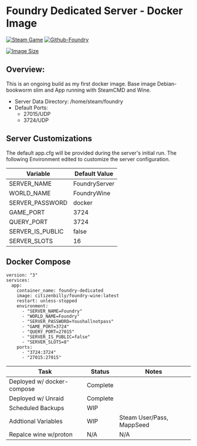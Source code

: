 # Foundry Dedicated Server - Docker Image
[![Steam Game](https://img.shields.io/badge/Steam-Foundry-8A2BE2)](https://store.steampowered.com/app/983870/FOUNDRY/)
[![Github-Foundry](https://img.shields.io/badge/GitHub-Foundry-green)](https://github.com/citizenbilly/Foundry-docker-wine)

[![Image Size](https://img.shields.io/docker/image-size/citizenbilly/foundry-wine)](https://hub.docker.com/r/citizenbilly/foundry-wine/tags)


## Overview:

This is an ongoing build as my first docker image. 
Base image Debian-bookworm slim and App running with SteamCMD and Wine.

- Server Data Directory: /home/steam/foundry
- Default Ports:
    - 27015/UDP
    - 3724/UDP

## Server Customizations
The default app.cfg will be provided during the server's initial run. 
The following Environment edited to customize the server configuration.

| Variable           | Default Value|
|----------------|---------------|
SERVER_NAME   |  FoundryServer |
WORLD_NAME    |  FoundryWine |
SERVER_PASSWORD  |  docker |
GAME_PORT  |   3724 |
QUERY_PORT  |   3724 |
SERVER_IS_PUBLIC    | false |
SERVER_SLOTS  |   16 |


## Docker Compose
```
version: "3"
services:
  app:
    container_name: foundry-dedicated
    image: citizenbilly/foundry-wine:latest
    restart: unless-stopped
    environment:
      - "SERVER_NAME=Foundry"
      - "WORLD_NAME=Foundry"
      - "SERVER_PASSWORD=Youshallnotpass"
      - "GAME_PORT=3724"
      - "QUERY_PORT=27015"
      - "SERVER_IS_PUBLIC=false"
      - "SERVER_SLOTS=8"
    ports:
      - "3724:3724"
      - "27015:27015"
```

| Task           | Status  | Notes |
|----------------|----------|-----|
| Deployed w/ docker-compose   | Complete |
| Deployed w/ Unraid   | Complete |
| Scheduled Backups   | WIP | |
| Addtional Variables   | WIP | Steam User/Pass, MappSeed|
| Repalce wine w/proton   |  N/A | N/A